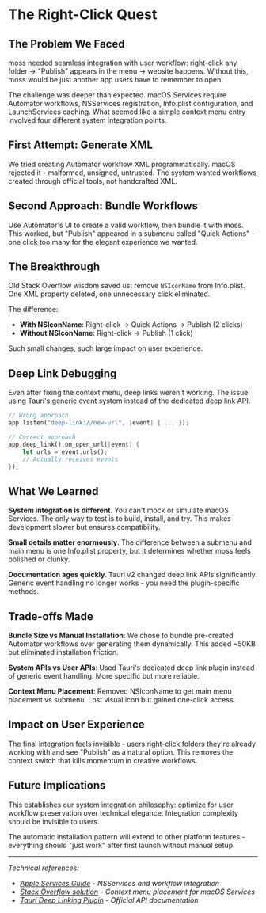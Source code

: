 # The Right-Click Quest

## The Problem We Faced

moss needed seamless integration with user workflow: right-click any folder → "Publish" appears in the menu → website happens. Without this, moss would be just another app users have to remember to open.

The challenge was deeper than expected. macOS Services require Automator workflows, NSServices registration, Info.plist configuration, and LaunchServices caching. What seemed like a simple context menu entry involved four different system integration points.

## First Attempt: Generate XML

We tried creating Automator workflow XML programmatically. macOS rejected it - malformed, unsigned, untrusted. The system wanted workflows created through official tools, not handcrafted XML.

## Second Approach: Bundle Workflows

Use Automator's UI to create a valid workflow, then bundle it with moss. This worked, but "Publish" appeared in a submenu called "Quick Actions" - one click too many for the elegant experience we wanted.

## The Breakthrough

Old Stack Overflow wisdom saved us: remove `NSIconName` from Info.plist. One XML property deleted, one unnecessary click eliminated.

The difference:

- **With NSIconName**: Right-click → Quick Actions → Publish (2 clicks)
- **Without NSIconName**: Right-click → Publish (1 click)

Such small changes, such large impact on user experience.

## Deep Link Debugging

Even after fixing the context menu, deep links weren't working. The issue: using Tauri's generic event system instead of the dedicated deep link API.

```rust
// Wrong approach
app.listen("deep-link://new-url", |event| { ... });

// Correct approach
app.deep_link().on_open_url(|event| {
    let urls = event.urls();
    // Actually receives events
});
```

## What We Learned

**System integration is different**. You can't mock or simulate macOS Services. The only way to test is to build, install, and try. This makes development slower but ensures compatibility.

**Small details matter enormously**. The difference between a submenu and main menu is one Info.plist property, but it determines whether moss feels polished or clunky.

**Documentation ages quickly**. Tauri v2 changed deep link APIs significantly. Generic event handling no longer works - you need the plugin-specific methods.

## Trade-offs Made

**Bundle Size vs Manual Installation**: We chose to bundle pre-created Automator workflows over generating them dynamically. This added ~50KB but eliminated installation friction.

**System APIs vs User APIs**: Used Tauri's dedicated deep link plugin instead of generic event handling. More specific but more reliable.

**Context Menu Placement**: Removed NSIconName to get main menu placement vs submenu. Lost visual icon but gained one-click access.

## Impact on User Experience

The final integration feels invisible - users right-click folders they're already working with and see "Publish" as a natural option. This removes the context switch that kills momentum in creative workflows.

## Future Implications  

This establishes our system integration philosophy: optimize for user workflow preservation over technical elegance. Integration complexity should be invisible to users.

The automatic installation pattern will extend to other platform features - everything should "just work" after first launch without manual setup.

---

_Technical references:_

- _[Apple Services Guide](https://developer.apple.com/library/archive/documentation/LanguagesUtilities/Conceptual/MacAutomationScriptingGuide/MakeaSystem-WideService.html) - NSServices and workflow integration_
- _[Stack Overflow solution](https://stackoverflow.com/questions/41566158/how-to-add-a-mac-os-service-item-directly-in-the-contextual-menu-instead-of-serv) - Context menu placement for macOS Services_
- _[Tauri Deep Linking Plugin](https://v2.tauri.app/plugin/deep-linking/) - Official API documentation_
